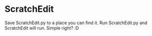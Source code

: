 # ScratchEdit
Save ScratchEdit.py to a place you can find it. Run ScratchEdit.py and ScratchEdit will run. Simple right? :D
